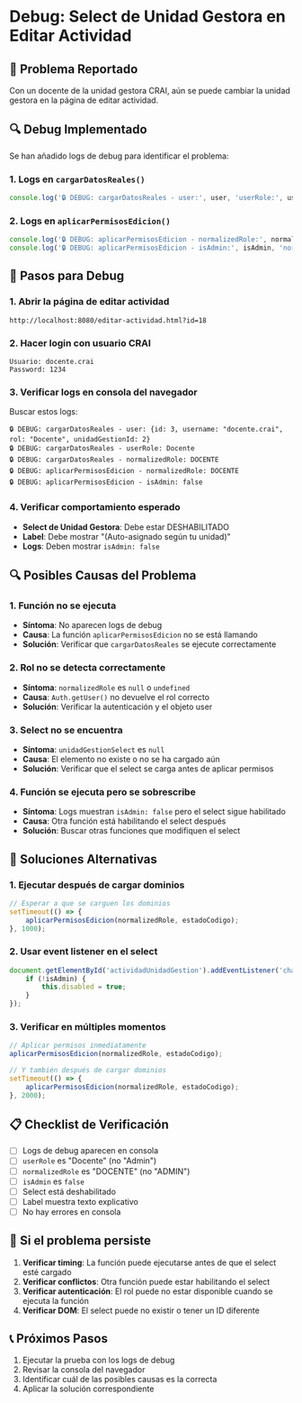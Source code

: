 # Debug: Select de Unidad Gestora en Editar Actividad

## 🐛 Problema Reportado

Con un docente de la unidad gestora CRAI, aún se puede cambiar la unidad gestora en la página de editar actividad.

## 🔍 Debug Implementado

Se han añadido logs de debug para identificar el problema:

### 1. Logs en `cargarDatosReales()`
```javascript
console.log('🔒 DEBUG: cargarDatosReales - user:', user, 'userRole:', userRole, 'normalizedRole:', normalizedRole);
```

### 2. Logs en `aplicarPermisosEdicion()`
```javascript
console.log('🔒 DEBUG: aplicarPermisosEdicion - normalizedRole:', normalizedRole, 'estadoCodigo:', estadoCodigo);
console.log('🔒 DEBUG: aplicarPermisosEdicion - isAdmin:', isAdmin, 'normalizedRole:', normalizedRole);
```

## 🧪 Pasos para Debug

### 1. Abrir la página de editar actividad
```
http://localhost:8080/editar-actividad.html?id=18
```

### 2. Hacer login con usuario CRAI
```
Usuario: docente.crai
Password: 1234
```

### 3. Verificar logs en consola del navegador
Buscar estos logs:
```
🔒 DEBUG: cargarDatosReales - user: {id: 3, username: "docente.crai", rol: "Docente", unidadGestionId: 2}
🔒 DEBUG: cargarDatosReales - userRole: Docente
🔒 DEBUG: cargarDatosReales - normalizedRole: DOCENTE
🔒 DEBUG: aplicarPermisosEdicion - normalizedRole: DOCENTE
🔒 DEBUG: aplicarPermisosEdicion - isAdmin: false
```

### 4. Verificar comportamiento esperado
- **Select de Unidad Gestora**: Debe estar DESHABILITADO
- **Label**: Debe mostrar "(Auto-asignado según tu unidad)"
- **Logs**: Deben mostrar `isAdmin: false`

## 🔍 Posibles Causas del Problema

### 1. Función no se ejecuta
- **Síntoma**: No aparecen logs de debug
- **Causa**: La función `aplicarPermisosEdicion` no se está llamando
- **Solución**: Verificar que `cargarDatosReales` se ejecute correctamente

### 2. Rol no se detecta correctamente
- **Síntoma**: `normalizedRole` es `null` o `undefined`
- **Causa**: `Auth.getUser()` no devuelve el rol correcto
- **Solución**: Verificar la autenticación y el objeto user

### 3. Select no se encuentra
- **Síntoma**: `unidadGestionSelect` es `null`
- **Causa**: El elemento no existe o no se ha cargado aún
- **Solución**: Verificar que el select se carga antes de aplicar permisos

### 4. Función se ejecuta pero se sobrescribe
- **Síntoma**: Logs muestran `isAdmin: false` pero el select sigue habilitado
- **Causa**: Otra función está habilitando el select después
- **Solución**: Buscar otras funciones que modifiquen el select

## 🔧 Soluciones Alternativas

### 1. Ejecutar después de cargar dominios
```javascript
// Esperar a que se carguen los dominios
setTimeout(() => {
    aplicarPermisosEdicion(normalizedRole, estadoCodigo);
}, 1000);
```

### 2. Usar event listener en el select
```javascript
document.getElementById('actividadUnidadGestion').addEventListener('change', function() {
    if (!isAdmin) {
        this.disabled = true;
    }
});
```

### 3. Verificar en múltiples momentos
```javascript
// Aplicar permisos inmediatamente
aplicarPermisosEdicion(normalizedRole, estadoCodigo);

// Y también después de cargar dominios
setTimeout(() => {
    aplicarPermisosEdicion(normalizedRole, estadoCodigo);
}, 2000);
```

## 📋 Checklist de Verificación

- [ ] Logs de debug aparecen en consola
- [ ] `userRole` es "Docente" (no "Admin")
- [ ] `normalizedRole` es "DOCENTE" (no "ADMIN")
- [ ] `isAdmin` es `false`
- [ ] Select está deshabilitado
- [ ] Label muestra texto explicativo
- [ ] No hay errores en consola

## 🚨 Si el problema persiste

1. **Verificar timing**: La función puede ejecutarse antes de que el select esté cargado
2. **Verificar conflictos**: Otra función puede estar habilitando el select
3. **Verificar autenticación**: El rol puede no estar disponible cuando se ejecuta la función
4. **Verificar DOM**: El select puede no existir o tener un ID diferente

## 📞 Próximos Pasos

1. Ejecutar la prueba con los logs de debug
2. Revisar la consola del navegador
3. Identificar cuál de las posibles causas es la correcta
4. Aplicar la solución correspondiente
